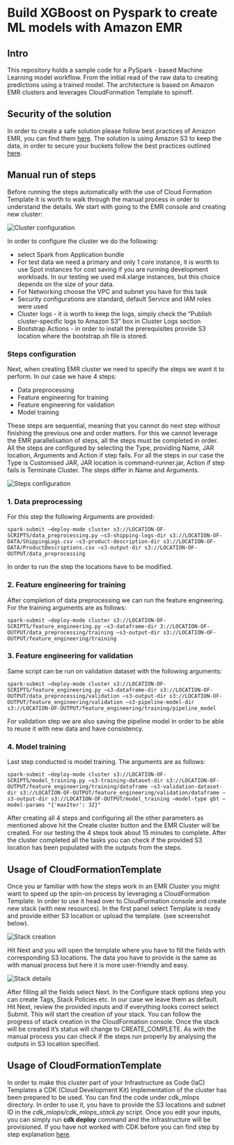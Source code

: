 # Build XGBoost on Pyspark to create ML models with Amazon EMR



## Intro

This repository holds a sample code for a PySpark - based Machine Learning model workflow. From the initial read of the raw data to creating predictions using a trained model. The architecture is based on Amazon EMR clusters and leverages CloudFormation Template to spinoff. 

## Security of the solution

In order to create a safe solution please follow best practices of Amazon EMR, you can find them [here](https://aws.amazon.com/blogs/big-data/best-practices-for-securing-amazon-emr/). The solution is using Amazon S3 to keep the data, in order to secure your buckets follow the best practices outlined [here](https://docs.aws.amazon.com/AmazonS3/latest/userguide/security-best-practices.html#security-best-practices-prevent).
## Manual run of steps
Before running the steps automatically with the use of Cloud Formation Template it is worth to walk through the manual process in order to understand the details.
We start with going to the EMR console and creating new cluster:


![Cluster configuration](images/cluster.png)

In order to configure the cluster we do the following:

* select Spark from Application bundle
* For test data we need a primary and only 1 core instance, it is worth to use Spot instances for cost saving if you are running development workloads. In our testing we used m4.xlarge instances, but this choice depends on the size of your data. 
* For Networking choose the VPC and subnet you have for this task
* Security configurations are standard, default Service and IAM roles were used
* Cluster logs - it is worth to keep the logs, simply check the “Publish cluster-specific logs to Amazon S3” box in Cluster Logs section
* Bootstrap Actions - in order to install the prerequisites provide S3 location where the bootstrap.sh file is stored.



### Steps configuration

Next, when creating EMR cluster we need to specify the steps we want it to perform. In our case we have 4 steps:

* Data preprocessing
* Feature engineering for training
* Feature engineering for validation
* Model training

These steps are sequential, meaning that you cannot do next step without finishing the previous one and order matters. For this we cannot leverage the EMR parallelisation of steps, all the steps must be completed in order.
All the steps are configured by selecting the Type, providing Name, JAR location, Arguments and Action if step fails. For all the steps in our case the Type is Customised JAR, JAR location is command-runner.jar, Action if step fails is Terminate Cluster. The steps differ in Name and Arguments. 

![Steps configuration](images/steps_config.png)

### 1. Data preprocessing 

For this step the following Arguments are provided:

`spark-submit —deploy-mode cluster s3://LOCATION-OF-SCRIPTS/data_preprocessing.py —s3-shipping-logs-dir s3://LOCATION-OF-DATA/ShippingLogs.csv —s3-product-description-dir s3://LOCATION-OF-DATA/ProductDescriptions.csv —s3-output-dir s3://LOCATION-OF-OUTPUT/data_preprocessing`

In order to run the step the locations have to be modified. 

### 2. Feature engineering for training

After completion of data preprocessing we can run the feature engineering. For the training arguments are as follows:

`spark-submit —deploy-mode cluster s3://LOCATION-OF-SCRIPTS/feature_engineering.py —s3-dataframe-dir 3://LOCATION-OF-OUTPUT/data_preprocessing/training —s3-output-dir s3://LOCATION-OF-OUTPUT/feature_engineering/training`


### 3. Feature engineering for validation

Same script can be run on validation dataset with the following arguments:

`spark-submit —deploy-mode cluster s3://LOCATION-OF-SCRIPTS/feature_engineering.py —s3-dataframe-dir s3://LOCATION-OF-OUTPUT/data_preprocessing/validation —s3-output-dir s3://LOCATION-OF-OUTPUT/feature_engineering/validation —s3-pipeline-model-dir s3://LOCATION-OF-OUTPUT/feature_engineering/training/pipeline_model`

For validation step we are also saving the pipeline model in order to be able to reuse it with new data and have consistency. 


### 4. Model training

Last step conducted is model training. The arguments are as follows:

`spark-submit —deploy-mode cluster s3://LOCATION-OF-SCRIPTS/model_training.py —s3-training-dataset-dir s3://LOCATION-OF-OUTPUT/feature_engineering/training/dataframe —s3-validation-dataset-dir s3://LOCATION-OF-OUTPUT/feature_engineering/validation/dataframe —s3-output-dir s3://LOCATION-OF-OUTPUT/model_training —model-type gbt —model-params "{'maxIter': 32}"`


After creating all 4 steps and configuring all the other parameters as mentioned above hit the Create cluster button and the EMR Cluster will be created. For our testing the 4 steps took about 15 minutes to complete. After the cluster completed all the tasks you can check if the provided S3 location has been populated with the outputs from the steps. 

## Usage of CloudFormationTemplate
Once you ar familiar with how the steps work in an EMR Cluster you might want to speed up the spin-on process by leveraging a CloudFormation Template. In order to use it head over to CloudFormation console and create new stack (with new resources). In the first panel select Template is ready and provide either S3 location or upload the template. (see screenshot below).

![Stack creation](images/stack_creation.png)

Hit Next and you will open the template where you have to fill the fields with corresponding S3 locations. The data you have to provide is the same as with manual process but here it is more user-friendly and easy. 

![Stack details](images/stack_details.png)

After filling all the fields select Next. In the Configure stack options step you can create Tags, Stack Policies etc. In our case we leave them as default. Hit Next, review the provided inputs and if everything looks correct select Submit. This will start the creation of your stack. You can follow the progress of stack creation in the CloudFormation console. Once the stack will be created it’s status will change to CREATE_COMPLETE. As with the manual process you can check if the steps run properly by analysing the outputs in S3 location specified. 

## Usage of CloudFormationTemplate
In order to make this cluster part of your Infrastructure as Code (IaC) Templates a CDK (Cloud Development Kit) implementation of the cluster has been prepared to be used. You can find the code under cdk_mlops directory. In order to use it, you have to provide the S3 locations and subnet ID in the _cdk_mlops/cdk_mlops_stack.py_ script. Once you edit your inputs, you can simply run **cdk deploy** command and the infrastructure will be provisioned. If you have not worked with CDK before you can find step by step explanation [here](https://docs.aws.amazon.com/cdk/v2/guide/getting_started.html).


